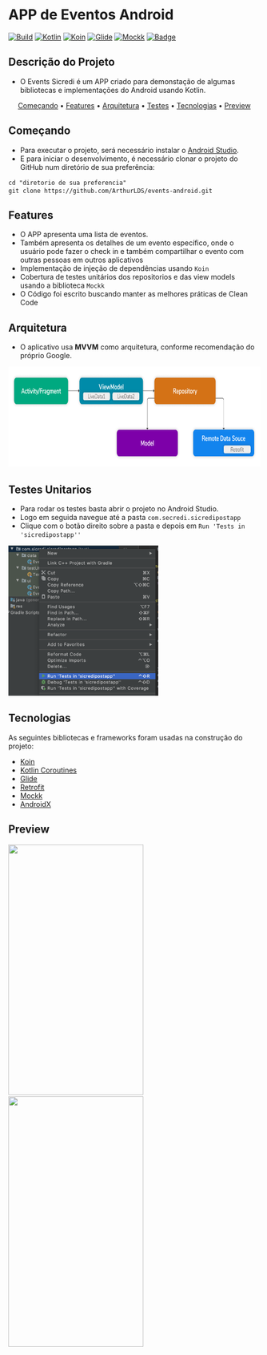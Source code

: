 # APP de Eventos Android

[![Build](https://img.shields.io/static/v1?label=build&message=passing&color=green)]()
[![Kotlin](https://img.shields.io/static/v1?label=kotlin&message=powered&color=00AFF0)]()
[![Koin](https://img.shields.io/static/v1?label=koin&message=2.1.5&color=F68212)]()
[![Glide](https://img.shields.io/static/v1?label=glide&message=4.11.0&color=00C4CC)]()
[![Mockk](https://img.shields.io/static/v1?label=mockk&message=1.10.0&color=9F55FF)]()
[![Badge](https://img.shields.io/badge/code%20style-%E2%9D%A4-FF4081.svg)]()

## Descrição do Projeto

- O Events Sicredi é um APP criado para demonstação de algumas bibliotecas e implementações do Android usando Kotlin.

<p align="center">
 <a href="#começando">Começando</a> •
 <a href="#features">Features</a> • 
 <a href="#arquitetura">Arquitetura</a> • 
 <a href="#testes">Testes</a> • 
 <a href="#tecnologias">Tecnologias</a> • 
 <a href="#preview">Preview</a>
</p>

## Começando

- Para executar o projeto, será necessário instalar o [Android Studio](https://developer.android.com/studio/install?hl=pt-br&authuser=1).
- E para iniciar o desenvolvimento, é necessário clonar o projeto do GitHub num diretório de sua preferência:

```shell
cd "diretorio de sua preferencia"
git clone https://github.com/ArthurLDS/events-android.git
```

## Features

- O APP apresenta uma lista de eventos.
- Também apresenta os detalhes de um evento específico, onde o usuário pode fazer o check in  e também compartilhar o evento com outras pessoas em outros aplicativos
- Implementação de injeção de dependências usando `Koin`
- Cobertura de testes unitários dos repositorios e das view models usando a biblioteca `Mockk`
- O Código foi escrito buscando manter as melhores práticas de Clean Code

## Arquitetura

- O aplicativo usa **MVVM** como arquitetura, conforme recomendação do próprio Google.
<img src="imgs/MVVM.png"  width="800" height="200">

## Testes Unitarios

- Para rodar os testes basta abrir o projeto no Android Studio.
- Logo em seguida navegue até a pasta `com.secredi.sicredipostapp`
- Clique com o botão direito sobre a pasta e depois em `Run 'Tests in 'sicredipostapp''`
<img src="imgs/testes1.png"  width="300" height="300">

## Tecnologias

As seguintes bibliotecas e frameworks foram usadas na construção do projeto:
- [Koin](https://github.com/InsertKoinIO/koin)
- [Kotlin Coroutines](https://developer.android.com/courses/pathways/android-coroutines)
- [Glide](https://github.com/bumptech/glide)
- [Retrofit](https://github.com/square/retrofit)
- [Mockk](https://github.com/mockk/mockk)
- [AndroidX](https://developer.android.com/jetpack/androidx?authuser=1)

## Preview
<img src="imgs/part1.gif"  width="270" height="500"> <img src="imgs/part2.gif"  width="270" height="500">

